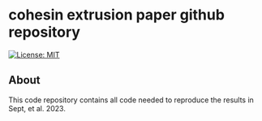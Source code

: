 # cohesin extrusion paper github repository
[![License: MIT](https://img.shields.io/badge/License-MIT-blue.svg)](https://opensource.org/licenses/MIT)

## About
This code repository contains all code needed to reproduce the results in Sept, et al. 2023.



